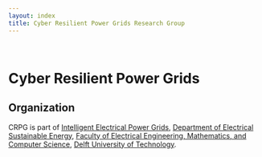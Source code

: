 ```yaml
---
layout: index
title: Cyber Resilient Power Grids Research Group
---
```


<!-- <image src="img/serg-halloween-2021.jpg" style="float:center; max-width:100%; max-height:100%;"/> -->
<br/>


# Cyber Resilient Power Grids





## Organization

CRPG is part of [Intelligent Electrical Power Grids][iepg], [Department of Electrical Sustainable Energy][ese], [Faculty of Electrical Engineering, Mathematics, and Computer Science][eemcs], [Delft University of Technology][tudelft].


[iepg]: https://www.tudelft.nl/en/eemcs/the-faculty/departments/electrical-sustainable-energy/intelligent-electrical-power-grids-iepg-group/
[eemcs]: https://www.tudelft.nl/en/eemcs/
[ese]: https://www.tudelft.nl/en/eemcs/the-faculty/departments/electrical-sustainable-energy/
[tudelft]: https://www.tudelft.nl
